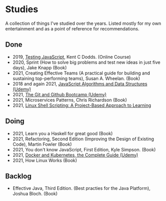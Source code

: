 # Studies
A collection of things I've studied over the years. Listed mostly for my own entertainment and as a point of reference for recommendations.

## Done
- 2019, [Testing JavaScript](https://testingjavascript.com/), Kent C Dodds. (Online Course)
- 2020, Sprint (How to solve big problems and test new ideas in just five days), Jake Knapp (Book)
- 2021, Creating Effective Teams (A practical guide for building and sustaining top-performing teams), Susan A. Wheelan. (Book)
- 2018 and again 2021, [JavaScript Algorithms and Data Structures (Udemy)](https://www.udemy.com/course/js-algorithms-and-data-structures-masterclass/)
- 2021, [The Git and Github Bootcamp (Udemy)](https://www.udemy.com/course/git-and-github-bootcamp)
- 2021, Microservices Patterns, Chris Richardson (Book)
- 2021, [Linux Shell Scripting: A Project-Based Approach to Learning](https://www.udemy.com/course/linux-shell-scripting-projects)

## Doing
- 2021, Learn you a Haskell for great good (Book)
- 2021, Refactoring, Second Edition (Improving the Design of Existing Code), Martin Fowler (Book)
- 2021, You don't know JavaScript, First Edition, Kyle Simpson. (Book)
- 2021, [Docker and Kubernetes, the Complete Guide (Udemy)](https://www.udemy.com/course/docker-and-kubernetes-the-complete-guide)
- 2021, How Linux Works (Book)

## Backlog
- Effective Java, Third Edition. (Best practies for the Java Platform), Joshua Bloch. (Book)
